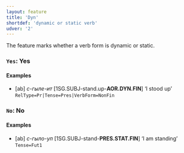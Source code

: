 ```yaml
---
layout: feature
title: 'Dyn'
shortdef: 'dynamic or static verb'
udver: '2'
---
```


The feature marks whether a verb form is dynamic or static.

### <a name="Yes">`Yes`</a>: Yes

#### Examples

* [ab] _с-гыле-ит_ [1SG.SUBJ-stand.up-<b>AOR.DYN.FIN</b>] ‘I stood up’ `RelType=Pr|Tense=Pres|VerbForm=NonFin`

### <a name="No">`No`</a>: No

#### Examples

* [ab] _с-гыло-уп_ [1SG.SUBJ-stand-<b>PRES.STAT.FIN</b>] ‘I am standing’ `Tense=Fut1`
